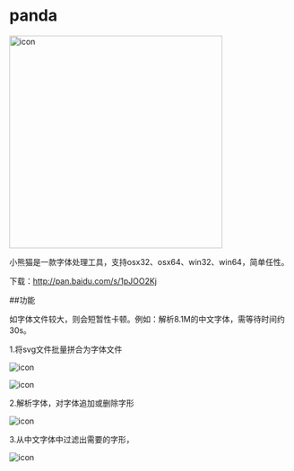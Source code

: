 # panda

<p><img src="https://raw.githubusercontent.com/stormtea123/panda/master/icon.png" alt="icon" width="380" height="380"></p>

小熊猫是一款字体处理工具，支持osx32、osx64、win32、win64，简单任性。

下载：http://pan.baidu.com/s/1pJOO2Kj

##功能

如字体文件较大，则会短暂性卡顿。例如：解析8.1M的中文字体，需等待时间约30s。

1.将svg文件批量拼合为字体文件
<p><img src="https://raw.githubusercontent.com/stormtea123/panda/master/demo/1.png" alt="icon"></p>

<p><img src="https://raw.githubusercontent.com/stormtea123/panda/master/demo/2.png" alt="icon"></p>

2.解析字体，对字体追加或删除字形

<p><img src="https://raw.githubusercontent.com/stormtea123/panda/master/demo/3.png" alt="icon"></p>

3.从中文字体中过滤出需要的字形，

<p><img src="https://raw.githubusercontent.com/stormtea123/panda/master/demo/4.png" alt="icon"></p>



